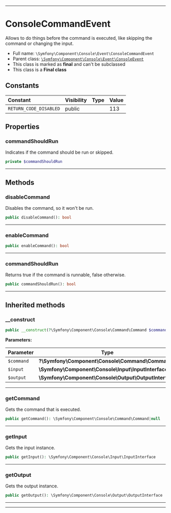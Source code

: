 ***

# ConsoleCommandEvent

Allows to do things before the command is executed, like skipping the command or changing the input.



* Full name: `\Symfony\Component\Console\Event\ConsoleCommandEvent`
* Parent class: [`\Symfony\Component\Console\Event\ConsoleEvent`](./ConsoleEvent.md)
* This class is marked as **final** and can't be subclassed
* This class is a **Final class**


## Constants

| Constant | Visibility | Type | Value |
|:---------|:-----------|:-----|:------|
|`RETURN_CODE_DISABLED`|public| |113|

## Properties


### commandShouldRun

Indicates if the command should be run or skipped.

```php
private $commandShouldRun
```






***

## Methods


### disableCommand

Disables the command, so it won't be run.

```php
public disableCommand(): bool
```











***

### enableCommand



```php
public enableCommand(): bool
```











***

### commandShouldRun

Returns true if the command is runnable, false otherwise.

```php
public commandShouldRun(): bool
```











***


## Inherited methods


### __construct



```php
public __construct(?\Symfony\Component\Console\Command\Command $command, \Symfony\Component\Console\Input\InputInterface $input, \Symfony\Component\Console\Output\OutputInterface $output): mixed
```








**Parameters:**

| Parameter | Type | Description |
|-----------|------|-------------|
| `$command` | **?\Symfony\Component\Console\Command\Command** |  |
| `$input` | **\Symfony\Component\Console\Input\InputInterface** |  |
| `$output` | **\Symfony\Component\Console\Output\OutputInterface** |  |




***

### getCommand

Gets the command that is executed.

```php
public getCommand(): \Symfony\Component\Console\Command\Command|null
```











***

### getInput

Gets the input instance.

```php
public getInput(): \Symfony\Component\Console\Input\InputInterface
```











***

### getOutput

Gets the output instance.

```php
public getOutput(): \Symfony\Component\Console\Output\OutputInterface
```











***


***

